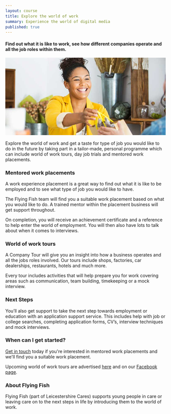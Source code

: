 ```yaml
---
layout: course
title: Explore the world of work
summary: Experience the world of digital media
published: true
---
```


#### Find out what it is like to work, see how different companies operate and all the job roles within them.

![Young woman working in shop](/img/retail.jpg)

Explore the world of work and get a taste for type of job you would like to do in the future by taking part in a tailor-made, personal programme which can include world of work tours, day job trials and mentored work placements.

### Mentored work placements

A work experience placement is a great way to find out what it is like to be employed and to see what type of job you would like to have.  

The Flying Fish team will find you a suitable work placement based on what you would like to do. A trained mentor within the placement business will get support throughout.

On completion, you will receive an achievement certificate and a reference to help enter the world of employment. You will then also have lots to talk about when it comes to interviews.

### World of work tours

A Company Tour will give you an insight into how a business operates and all the jobs roles involved.  Our tours include shops, factories, car dealerships, restaurants, hotels and much more.  

Every tour includes activities that will help prepare you for work covering areas such as communication, team building, timekeeping or a mock interview.

### Next Steps

You’ll also get support to take the next step towards employment or education with an application support service.  This includes help with job or college searches, completing application forms, CV’s, interview techniques and mock interviews.

### When can I get started?

[Get in touch](https://www.yesproject.org/contact/) today if you're interested in mentored work placements and we'll find you a suitable work placement.

Upcoming world of work tours are advertised [here](https://www.yesproject.org/course-dates/) and on our [Facebook page](https://www.facebook.com/yourprojectyes/). 


### About Flying Fish

Flying Fish (part of Leicestershire Cares) supports young people in care or leaving care on to the next steps in life by introducing them to the world of work.
